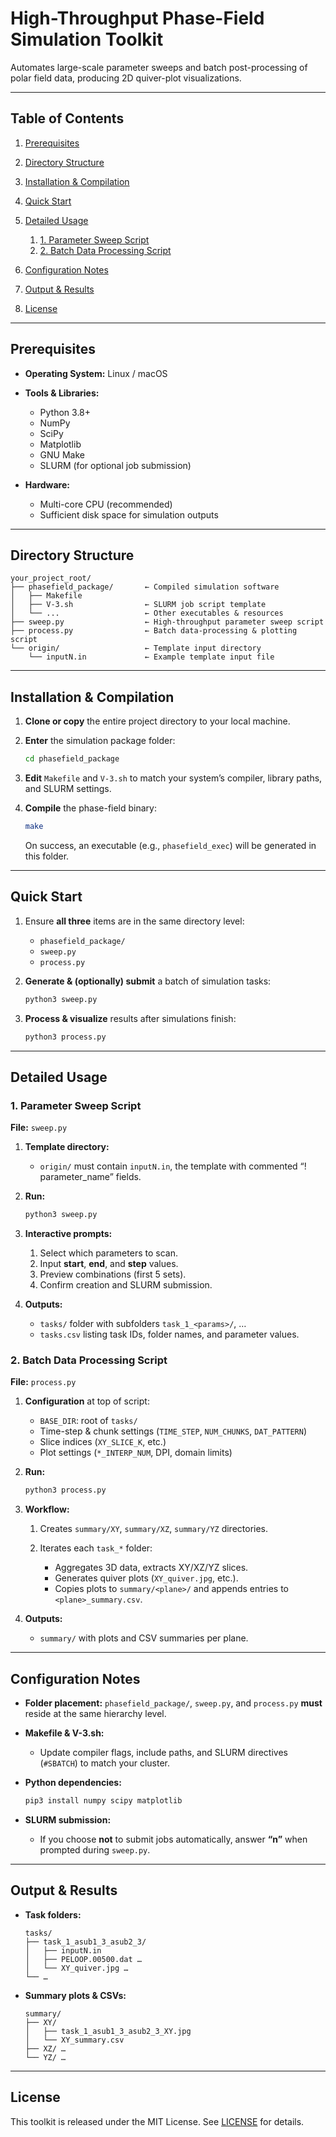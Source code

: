 # High-Throughput Phase-Field Simulation Toolkit

Automates large-scale parameter sweeps and batch post-processing of polar field data, producing 2D quiver-plot visualizations.

---

## Table of Contents

1. [Prerequisites](#prerequisites)
2. [Directory Structure](#directory-structure)
3. [Installation & Compilation](#installation--compilation)
4. [Quick Start](#quick-start)
5. [Detailed Usage](#detailed-usage)

   1. [1. Parameter Sweep Script](#1-parameter-sweep-script)
   2. [2. Batch Data Processing Script](#2-batch-data-processing-script)
6. [Configuration Notes](#configuration-notes)
7. [Output & Results](#output--results)
8. [License](#license)

---

## Prerequisites

* **Operating System:** Linux / macOS
* **Tools & Libraries:**

  * Python 3.8+
  * NumPy
  * SciPy
  * Matplotlib
  * GNU Make
  * SLURM (for optional job submission)
* **Hardware:**

  * Multi-core CPU (recommended)
  * Sufficient disk space for simulation outputs

---

## Directory Structure

```
your_project_root/
├── phasefield_package/       ← Compiled simulation software  
│   ├── Makefile  
│   ├── V-3.sh                ← SLURM job script template  
│   └── ...                   ← Other executables & resources  
├── sweep.py                  ← High-throughput parameter sweep script  
├── process.py                ← Batch data-processing & plotting script  
└── origin/                   ← Template input directory  
    └── inputN.in             ← Example template input file  
```

---

## Installation & Compilation

1. **Clone or copy** the entire project directory to your local machine.
2. **Enter** the simulation package folder:

   ```bash
   cd phasefield_package
   ```
3. **Edit** `Makefile` and `V-3.sh` to match your system’s compiler, library paths, and SLURM settings.
4. **Compile** the phase-field binary:

   ```bash
   make
   ```

   On success, an executable (e.g., `phasefield_exec`) will be generated in this folder.

---

## Quick Start

1. Ensure **all three** items are in the same directory level:

   * `phasefield_package/`
   * `sweep.py`
   * `process.py`
2. **Generate & (optionally) submit** a batch of simulation tasks:

   ```bash
   python3 sweep.py
   ```
3. **Process & visualize** results after simulations finish:

   ```bash
   python3 process.py
   ```

---

## Detailed Usage

### 1. Parameter Sweep Script

**File:** `sweep.py`

1. **Template directory:**

   * `origin/` must contain `inputN.in`, the template with commented “! parameter\_name” fields.
2. **Run:**

   ```bash
   python3 sweep.py
   ```
3. **Interactive prompts:**

   1. Select which parameters to scan.
   2. Input **start**, **end**, and **step** values.
   3. Preview combinations (first 5 sets).
   4. Confirm creation and SLURM submission.
4. **Outputs:**

   * `tasks/` folder with subfolders `task_1_<params>/`, …
   * `tasks.csv` listing task IDs, folder names, and parameter values.

### 2. Batch Data Processing Script

**File:** `process.py`

1. **Configuration** at top of script:

   * `BASE_DIR`: root of `tasks/`
   * Time-step & chunk settings (`TIME_STEP`, `NUM_CHUNKS`, `DAT_PATTERN`)
   * Slice indices (`XY_SLICE_K`, etc.)
   * Plot settings (`*_INTERP_NUM`, DPI, domain limits)
2. **Run:**

   ```bash
   python3 process.py
   ```
3. **Workflow:**

   1. Creates `summary/XY`, `summary/XZ`, `summary/YZ` directories.
   2. Iterates each `task_*` folder:

      * Aggregates 3D data, extracts XY/XZ/YZ slices.
      * Generates quiver plots (`XY_quiver.jpg`, etc.).
      * Copies plots to `summary/<plane>/` and appends entries to `<plane>_summary.csv`.
4. **Outputs:**

   * `summary/` with plots and CSV summaries per plane.

---

## Configuration Notes

* **Folder placement:** `phasefield_package/`, `sweep.py`, and `process.py` **must** reside at the same hierarchy level.
* **Makefile & V-3.sh:**

  * Update compiler flags, include paths, and SLURM directives (`#SBATCH`) to match your cluster.
* **Python dependencies:**

  ```bash
  pip3 install numpy scipy matplotlib
  ```
* **SLURM submission:**

  * If you choose **not** to submit jobs automatically, answer **“n”** when prompted during `sweep.py`.

---

## Output & Results

* **Task folders:**

  ```
  tasks/
  ├── task_1_asub1_3_asub2_3/
  │   ├── inputN.in
  │   ├── PELOOP.00500.dat …
  │   └── XY_quiver.jpg …
  └── …
  ```
* **Summary plots & CSVs:**

  ```
  summary/
  ├── XY/
  │   ├── task_1_asub1_3_asub2_3_XY.jpg
  │   └── XY_summary.csv
  ├── XZ/ …
  └── YZ/ …
  ```

---

## License

This toolkit is released under the MIT License. See [LICENSE](LICENSE) for details.
